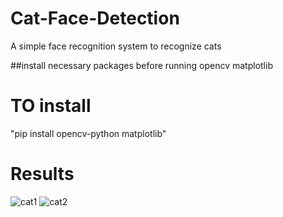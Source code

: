 # Cat-Face-Detection
A simple face recognition system to recognize cats

##install necessary packages before running
opencv
matplotlib

# TO install
"pip install opencv-python matplotlib"

# Results
![cat1](https://github.com/devy52/Cat-Face-Detection/assets/108571763/c9f0a0dd-e2bc-47d1-a0a1-b5a198bfe89f)
![cat2](https://github.com/devy52/Cat-Face-Detection/assets/108571763/7bb478e9-af3a-4478-9691-800aa2b38764)
